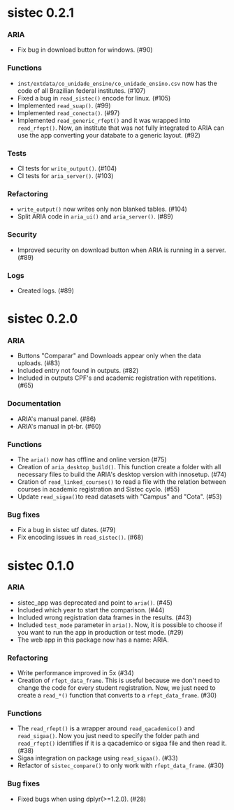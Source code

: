 # sistec 0.2.1

### ARIA

- Fix bug in download button for windows. (#90)

### Functions

- `inst/extdata/co_unidade_ensino/co_unidade_ensino.csv` now has the code of all Brazilian federal institutes. (#107)
- Fixed a bug in `read_sistec()` encode for linux. (#105)
- Implemented `read_suap()`. (#99)
- Implemented `read_conecta()`. (#97)
- Implemented `read_generic_rfept()` and it was wrapped into `read_rfept()`. Now, an institute that was not fully integrated to ARIA can use the app converting your databate to a generic layout. (#92)

### Tests

- CI tests for `write_output()`. (#104)
- CI tests for `aria_server()`. (#103)

### Refactoring

- `write_output()` now writes only non blanked tables. (#104)
- Split ARIA code in `aria_ui()` and `aria_server()`. (#89)

### Security

- Improved security on download button when ARIA is running in a server. (#89)

### Logs

- Created logs. (#89)

# sistec 0.2.0

### ARIA

- Buttons "Comparar" and Downloads appear only when the data uploads. (#83)
- Included entry not found in outputs. (#82)
- Included in outputs CPF's and academic registration with repetitions. (#65)

### Documentation

- ARIA's manual panel. (#86)
- ARIA's manual in pt-br. (#60)

### Functions

- The `aria()` now has offline and online version (#75)
- Creation of `aria_desktop_build()`. This function create a folder with all necessary
files to build the ARIA's desktop version with innosetup. (#74)
- Cration of `read_linked_courses()` to read a file with the relation between courses in academic registration and Sistec cyclo. (#55)
- Update `read_sigaa()`to read datasets with "Campus" and "Cota". (#53)

### Bug fixes

- Fix a bug in sistec utf dates. (#79)
- Fix encoding issues in `read_sistec()`. (#68)

# sistec 0.1.0

### ARIA

- sistec_app was deprecated and point to `aria()`. (#45)
- Included which year to start the comparison. (#44)
- Included wrong registration data frames in the results. (#43)
- Included `test_mode` parameter in `aria()`. Now, it is possible to choose 
if you want to run the app in production or test mode. (#29)
- The web app in this package now has a name: ARIA.

### Refactoring

- Write performance improved in 5x (#34)
- Creation of `rfept_data_frame`. This is useful because we don't need to change the code
for every student registration. Now, we just need to create a `read_*()` function that 
converts to a `rfept_data_frame`. (#30)

### Functions 

- The `read_rfept()` is a wrapper around `read_qacademico()` and `read_sigaa()`. Now you just need to specify the folder path and `read_rfept()` identifies if it is a qacademico or sigaa file and then read it. (#38)
- Sigaa integration on package using `read_sigaa()`. (#33)
- Refactor of `sistec_compare()` to only work with `rfept_data_frame`. (#30)

### Bug fixes

- Fixed bugs when using dplyr(>=1.2.0). (#28)
